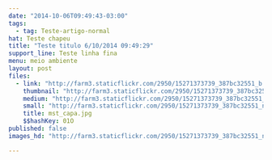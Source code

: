 ```yaml
---
date: "2014-10-06T09:49:43-03:00"
tags:
  - tag: Teste-artigo-normal
hat: Teste chapeu
title: "Teste titulo 6/10/2014 09:49:29"
support_line: Teste linha fina
menu: meio ambiente
layout: post
files:
  - link: "http://farm3.staticflickr.com/2950/15271373739_387bc32551_b.jpg"
    thumbnail: "http://farm3.staticflickr.com/2950/15271373739_387bc32551_t.jpg"
    medium: "http://farm3.staticflickr.com/2950/15271373739_387bc32551_z.jpg"
    small: "http://farm3.staticflickr.com/2950/15271373739_387bc32551_n.jpg"
    title: mst_capa.jpg
    $$hashKey: 01O
published: false
images_hd: "http://farm3.staticflickr.com/2950/15271373739_387bc32551_n.jpg"

---
```


